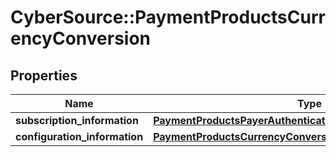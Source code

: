 # CyberSource::PaymentProductsCurrencyConversion

## Properties
Name | Type | Description | Notes
------------ | ------------- | ------------- | -------------
**subscription_information** | [**PaymentProductsPayerAuthenticationSubscriptionInformation**](PaymentProductsPayerAuthenticationSubscriptionInformation.md) |  | [optional] 
**configuration_information** | [**PaymentProductsCurrencyConversionConfigurationInformation**](PaymentProductsCurrencyConversionConfigurationInformation.md) |  | [optional] 


